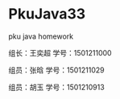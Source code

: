 # PkuJava33
pku java homework
<p>组长：王奕超  学号：1501211000 </p>
<p>组员：张晗    学号：1501211029 </p>
<p>组员：胡玉    学号：1501210913 </p>
